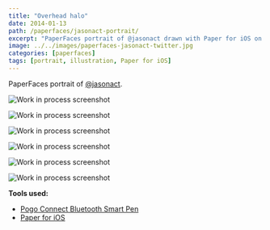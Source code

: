 ```yaml
---
title: "Overhead halo"
date: 2014-01-13
path: /paperfaces/jasonact-portrait/
excerpt: "PaperFaces portrait of @jasonact drawn with Paper for iOS on an iPad."
image: ../../images/paperfaces-jasonact-twitter.jpg
categories: [paperfaces]
tags: [portrait, illustration, Paper for iOS]
---
```


PaperFaces portrait of [@jasonact](https://twitter.com/jasonact).

![Work in process screenshot](../../images/paperfaces-jasonact-process-1-lg.jpg)

![Work in process screenshot](../../images/paperfaces-jasonact-process-2-lg.jpg)

![Work in process screenshot](../../images/paperfaces-jasonact-process-3-lg.jpg)

![Work in process screenshot](../../images/paperfaces-jasonact-process-4-lg.jpg)

![Work in process screenshot](../../images/paperfaces-jasonact-process-5-lg.jpg)

![Work in process screenshot](../../images/paperfaces-jasonact-process-6-lg.jpg)

**Tools used:**

- [Pogo Connect Bluetooth Smart Pen](https://www.amazon.com/gp/product/B009K448L4/ref=as_li_ss_tl?ie=UTF8&camp=1789&creative=390957&creativeASIN=B009K448L4&linkCode=as2&tag=mademist-20)
- [Paper for iOS](https://paper.bywetransfer.com/)
